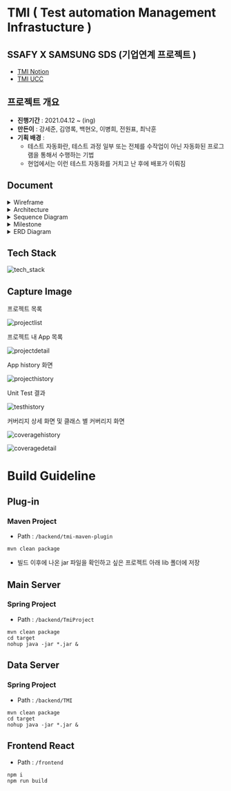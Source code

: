 # TMI ( Test automation Management Infrastucture )

## SSAFY X SAMSUNG SDS (기업연계 프로젝트 )

- [TMI Notion](https://www.notion.so/longnh214/d13c839d33b94377b138427b4d743a7a?v=4ba79c8783a9492c864e3f640ead7cde)
- [TMI UCC](https://youtu.be/3215TBTZJ1I)
## 프로젝트 개요

- **진행기간** : 2021.04.12 ~ (ing)
- **만든이** : 강세준, 김영록, 백현오, 이병희, 전원표, 최낙훈
- **기획 배경** : 
  - 테스트 자동화란, 테스트 과정 일부 또는 전체를 수작업이 아닌 자동화된 프로그램을 통해서 수행하는 기법
  - 현업에서는 이런 테스트 자동화를 거치고 난 후에 배포가 이뤄짐

## Document

<details>
    <summary> Wireframe</summary>
    <ul>
![ProjectList.png](docs/Wireframe/ProjectList.png)
![ProjectDetail.png](docs/Wireframe/ProjectDetail.png)
![Test Detail.png](docs/Wireframe/Test Detail.png)
![TestJobList.png](docs/Wireframe/TestJobList.png)
    </ul>
</details>
<details>
    <summary> Architecture </summary>
    <ul>
![architecture.png](docs/Architecture/architecture.png)
    </ul>
</details>
<details>
    <summary> Sequence Diagram </summary>
    <ul>
![Test Data Collect](docs/Sequence_Diagram/Test Data Collect.png)
![Report Select](docs/Sequence_Diagram/Report Select.png)
    </ul>
</details>

<details>
    <summary> Milestone</summary>
    <ul>
![MileStone](docs/MileStone/MileStone.png)
    </ul>
</details>

<details>
    <summary> ERD Diagram</summary>
    <ul>
![erd](docs/ERD_diagram/erd.png)
    </ul>
</details>





## Tech Stack

![tech_stack](docs/Tech_stack/tech_stack.png)





## Capture Image

프로젝트 목록

![projectlist](docs/Capture/projectlist.png)




프로젝트 내 App 목록

![projectdetail](docs/Capture/projectdetail.png)




App history 화면

![projecthistory](docs/Capture/apphistory.png)



Unit Test 결과

![testhistory](docs/Capture/testhistory.png)




커버리지 상세 화면 및 클래스 별 커버리지 화면

![coveragehistory](docs/Capture/coveragehistory.png)

![coveragedetail](docs/Capture/coveragedetail.png)







# Build Guideline



## Plug-in

### 

### Maven Project

* Path : `/backend/tmi-maven-plugin`



```
mvn clean package
```



* 빌드 이후에 나온 jar 파일을 확인하고 싶은 프로젝트 아래 lib 폴더에 저장





## Main Server





### Spring Project

* Path : `/backend/TmiProject`

```shell
mvn clean package
cd target
nohup java -jar *.jar &
```





## Data Server



### Spring Project

* Path : `/backend/TMI`

```
mvn clean package
cd target
nohup java -jar *.jar &
```





## Frontend React

* Path : `/frontend`

```shell
npm i
npm run build
```